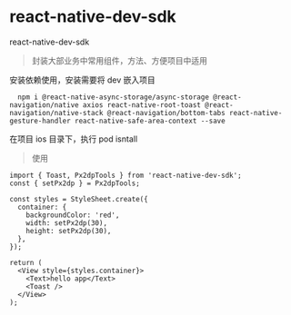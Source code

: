 <!--
 * @Author: mingwei
 * @Date: 2022-04-04 23:31:26
 * @LastEditors: mingwei
 * @LastEditTime: 2022-04-18 15:01:18
 * @FilePath: /react-native-dev-sdk/README.md
 * @Description:
-->

# react-native-dev-sdk

react-native-dev-sdk

> 封装大部业务中常用组件，方法、方便项目中适用

安装依赖使用，安装需要将 dev 嵌入项目

```
  npm i @react-native-async-storage/async-storage @react-navigation/native axios react-native-root-toast @react-navigation/native-stack @react-navigation/bottom-tabs react-native-gesture-handler react-native-safe-area-context --save
```

在项目 ios 目录下，执行 pod isntall

> 使用

```tsx
import { Toast, Px2dpTools } from 'react-native-dev-sdk';
const { setPx2dp } = Px2dpTools;

const styles = StyleSheet.create({
  container: {
    backgroundColor: 'red',
    width: setPx2dp(30),
    height: setPx2dp(30),
  },
});

return (
  <View style={styles.container}>
    <Text>hello app</Text>
    <Toast />
  </View>
);
```

